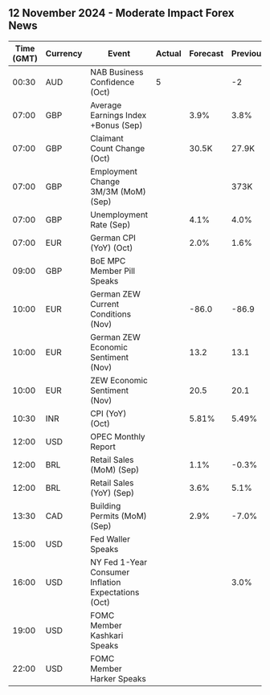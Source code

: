 ## 12 November 2024 - Moderate Impact Forex News

| Time (GMT) | Currency | Event | Actual | Forecast | Previous |
|------|----------|-------|--------|----------|----------|
| 00:30 | AUD | NAB Business Confidence (Oct) | 5 |  | -2 |
| 07:00 | GBP | Average Earnings Index +Bonus (Sep) |  | 3.9% | 3.8% |
| 07:00 | GBP | Claimant Count Change (Oct) |  | 30.5K | 27.9K |
| 07:00 | GBP | Employment Change 3M/3M (MoM) (Sep) |  |  | 373K |
| 07:00 | GBP | Unemployment Rate (Sep) |  | 4.1% | 4.0% |
| 07:00 | EUR | German CPI (YoY) (Oct) |  | 2.0% | 1.6% |
| 09:00 | GBP | BoE MPC Member Pill Speaks |  |  |  |
| 10:00 | EUR | German ZEW Current Conditions (Nov) |  | -86.0 | -86.9 |
| 10:00 | EUR | German ZEW Economic Sentiment (Nov) |  | 13.2 | 13.1 |
| 10:00 | EUR | ZEW Economic Sentiment (Nov) |  | 20.5 | 20.1 |
| 10:30 | INR | CPI (YoY) (Oct) |  | 5.81% | 5.49% |
| 12:00 | USD | OPEC Monthly Report |  |  |  |
| 12:00 | BRL | Retail Sales (MoM) (Sep) |  | 1.1% | -0.3% |
| 12:00 | BRL | Retail Sales (YoY) (Sep) |  | 3.6% | 5.1% |
| 13:30 | CAD | Building Permits (MoM) (Sep) |  | 2.9% | -7.0% |
| 15:00 | USD | Fed Waller Speaks |  |  |  |
| 16:00 | USD | NY Fed 1-Year Consumer Inflation Expectations (Oct) |  |  | 3.0% |
| 19:00 | USD | FOMC Member Kashkari Speaks |  |  |  |
| 22:00 | USD | FOMC Member Harker Speaks |  |  |  |
